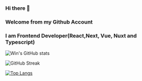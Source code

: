 ### Hi there 👋
### Welcome from my Github Account
### I am Frontend Developer(React,Next, Vue, Nuxt and Typescript)

<!-- **Soe-Htun/Soe-Htun** is a ✨ _special_ ✨ repository because its `README.md` (this file) appears on your GitHub profile.

Here are some ideas to get you started: -->

<!-- - 🔭 I’m currently working on ...
- 🌱 I’m currently learning ...
- 👯 I’m looking to collaborate on ...
- 🤔 I’m looking for help with ...
- 💬 Ask me about ...
- 📫 How to reach me: ...
- 😄 Pronouns: ...
- ⚡ Fun fact: ... -->

![Win's GitHub stats](https://github-readme-stats.vercel.app/api?username=Soe-Htun&&show_icons=true&theme=tokyonight&count_private=true)

![GitHub Streak](https://github-readme-streak-stats.herokuapp.com/?user=Soe-Htun&theme=tokyonight)

[![Top Langs](https://github-readme-stats.vercel.app/api/top-langs/?username=Soe-Htun&layout=compact&theme=tokyonight&langs_count=6&hide=css,html)](https://github.com/anuraghazra/github-readme-stats)





